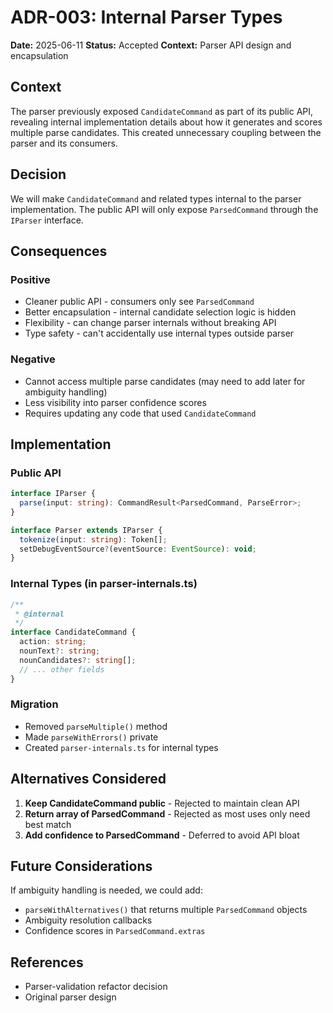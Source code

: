 # ADR-003: Internal Parser Types

**Date:** 2025-06-11
**Status:** Accepted
**Context:** Parser API design and encapsulation

## Context

The parser previously exposed `CandidateCommand` as part of its public API, revealing internal implementation details about how it generates and scores multiple parse candidates. This created unnecessary coupling between the parser and its consumers.

## Decision

We will make `CandidateCommand` and related types internal to the parser implementation. The public API will only expose `ParsedCommand` through the `IParser` interface.

## Consequences

### Positive
- Cleaner public API - consumers only see `ParsedCommand`
- Better encapsulation - internal candidate selection logic is hidden
- Flexibility - can change parser internals without breaking API
- Type safety - can't accidentally use internal types outside parser

### Negative
- Cannot access multiple parse candidates (may need to add later for ambiguity handling)
- Less visibility into parser confidence scores
- Requires updating any code that used `CandidateCommand`

## Implementation

### Public API
```typescript
interface IParser {
  parse(input: string): CommandResult<ParsedCommand, ParseError>;
}

interface Parser extends IParser {
  tokenize(input: string): Token[];
  setDebugEventSource?(eventSource: EventSource): void;
}
```

### Internal Types (in parser-internals.ts)
```typescript
/**
 * @internal
 */
interface CandidateCommand {
  action: string;
  nounText?: string;
  nounCandidates?: string[];
  // ... other fields
}
```

### Migration
- Removed `parseMultiple()` method
- Made `parseWithErrors()` private
- Created `parser-internals.ts` for internal types

## Alternatives Considered

1. **Keep CandidateCommand public** - Rejected to maintain clean API
2. **Return array of ParsedCommand** - Rejected as most uses only need best match
3. **Add confidence to ParsedCommand** - Deferred to avoid API bloat

## Future Considerations

If ambiguity handling is needed, we could add:
- `parseWithAlternatives()` that returns multiple `ParsedCommand` objects
- Ambiguity resolution callbacks
- Confidence scores in `ParsedCommand.extras`

## References
- Parser-validation refactor decision
- Original parser design
